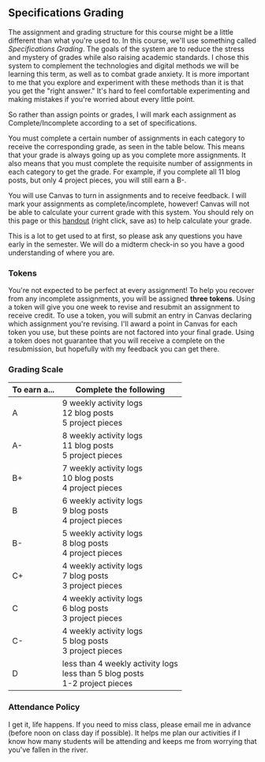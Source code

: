 ## Specifications Grading
The assignment and grading structure for this course might be a little different than what you're used to. In this course, we'll use something called *Specifications Grading*. The goals of the system are to reduce the stress and mystery of grades while also raising academic standards. I chose this system to complement the technologies and digital methods we will be learning this term, as well as to combat grade anxiety. It is more important to me that you explore and experiment with these methods than it is that you get the "right answer." It's hard to feel comfortable experimenting and making mistakes if you're worried about every little point. 

So rather than assign points or grades, I will mark each assignment as Complete/Incomplete according to a set of specifications. 

You must complete a certain number of assignments in each category to receive the corresponding grade, as seen in the table below. This means that your grade is always going up as you complete more assignments. It also means that you must complete the requisite number of assignments in each category to get the grade. For example, if you complete all 11 blog posts, but only 4 project pieces, you will still earn a B-. 

You will use Canvas to turn in assignments and to receive feedback. I will mark your assignments as complete/incomplete, however! Canvas will not be able to calculate your current grade with this system. You should rely on this page or this [handout](../assets/specs-grading-sheet.docx) (right click, save as) to help calculate your grade. 	

This is a lot to get used to at first, so please ask any questions you have early in the semester. We will do a midterm check-in so you have a good understanding of where you are. 

### Tokens

You're not expected to be perfect at every assignment! To help you recover from any incomplete assignments, you will be assigned **three tokens**. Using a token will give you one week to revise and resubmit an assignment to receive credit. To use a token, you will submit an entry in Canvas declaring which assignment you're revising. I'll award a point in Canvas for each token you use, but these points are not factored into your final grade. Using a token does not guarantee that you will receive a complete on the resubmission, but hopefully with my feedback you can get there. 


### Grading Scale

|To earn a...|Complete the following|
|---|---|
|A| 9 weekly activity logs<br /> 12 blog posts<br />  5 project pieces|
|A-| 8 weekly activity logs<br /> 11 blog posts <br /> 5 project pieces|
|B+| 7 weekly activity logs<br />  10 blog posts<br />  4 project pieces|
|B| 6 weekly activity logs<br />  9 blog posts<br />  4 project pieces|
|B-| 5 weekly activity logs<br />  8 blog posts<br />  4 project pieces|
|C+| 4 weekly activity logs<br />  7 blog posts <br />  3 project pieces|
|C| 4 weekly activity logs<br />  6 blog posts <br />  3 project pieces|
|C-| 4 weekly activity logs<br />  5 blog posts <br />  3 project pieces|
|D| less than 4 weekly activity logs<br />  less than 5 blog posts<br /> 1-2 project pieces|


### Attendance Policy 

I get it, life happens. If you need to miss class, please email me in advance (before noon on class day if possible). It helps me plan our activities if I know how many students will be attending and keeps me from worrying that you've fallen in the river. 
